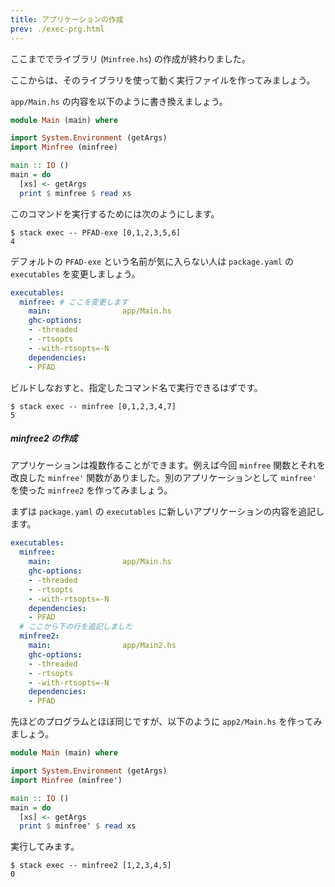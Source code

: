 ```yaml
---
title: アプリケーションの作成
prev: ./exec-prg.html
---
```


ここまででライブラリ (`Minfree.hs`) の作成が終わりました。

ここからは、そのライブラリを使って動く実行ファイルを作ってみましょう。

`app/Main.hs` の内容を以下のように書き換えましょう。

```haskell:app/Main.hs
module Main (main) where

import System.Environment (getArgs)
import Minfree (minfree)

main :: IO ()
main = do
  [xs] <- getArgs
  print $ minfree $ read xs
```

このコマンドを実行するためには次のようにします。

```shell-session
$ stack exec -- PFAD-exe [0,1,2,3,5,6]
4
```

デフォルトの `PFAD-exe` という名前が気に入らない人は `package.yaml` の `executables` を変更しましょう。

```yaml:package.yaml
executables:
  minfree: # ここを変更します
    main:                app/Main.hs
    ghc-options:
    - -threaded
    - -rtsopts
    - -with-rtsopts=-N
    dependencies:
    - PFAD
```

ビルドしなおすと、指定したコマンド名で実行できるはずです。

```shell-session
$ stack exec -- minfree [0,1,2,3,4,7]
5
```

##### minfree2 の作成

アプリケーションは複数作ることができます。例えば今回 `minfree` 関数とそれを改良した `minfree'` 関数がありました。別のアプリケーションとして `minfree'` を使った `minfree2` を作ってみましょう。

まずは `package.yaml` の `executables` に新しいアプリケーションの内容を追記します。

```yaml:package.yaml
executables:
  minfree:
    main:                app/Main.hs
    ghc-options:
    - -threaded
    - -rtsopts
    - -with-rtsopts=-N
    dependencies:
    - PFAD
  # ここから下の行を追記しました
  minfree2:
    main:                app/Main2.hs
    ghc-options:
    - -threaded
    - -rtsopts
    - -with-rtsopts=-N
    dependencies:
    - PFAD
```

先ほどのプログラムとほぼ同じですが、以下のように `app2/Main.hs` を作ってみましょう。

```hs:app2/Main.hs
module Main (main) where

import System.Environment (getArgs)
import Minfree (minfree')

main :: IO ()
main = do
  [xs] <- getArgs
  print $ minfree' $ read xs
```

実行してみます。

```shell-session
$ stack exec -- minfree2 [1,2,3,4,5]
0
```
